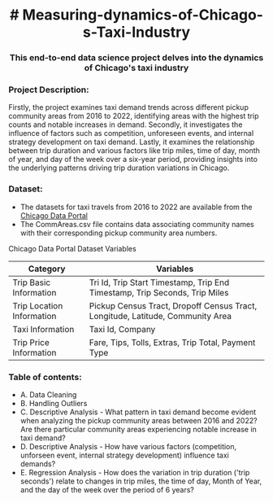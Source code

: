 <h1 align="center"> # Measuring-dynamics-of-Chicago-s-Taxi-Industry </h1>

<h3 align="center">This end-to-end data science project delves into the dynamics of Chicago's taxi industry </h3>

### Project Description: 
Firstly, the project examines taxi demand trends across different pickup community areas from 2016 to 2022, identifying areas with the highest trip counts and notable increases in demand. Secondly, it investigates the influence of factors such as competition, unforeseen events, and internal strategy development on taxi demand. Lastly, it examines the relationship between trip duration and various factors like trip miles, time of day, month of year, and day of the week over a six-year period, providing insights into the underlying patterns driving trip duration variations in Chicago.

### Dataset: 
- The datasets for taxi travels from 2016 to 2022 are available from the [Chicago Data Portal](https://data.cityofchicago.org/Transportation/Taxi-Trips/wrvz-psew)
- The CommAreas.csv file contains data associating community names with their corresponding pickup community area numbers.

Chicago Data Portal Dataset Variables

| Category                   | Variables                                                                       |
| -------------------------- | ------------------------------------------------------------------------------- |
| Trip Basic Information     | Tri Id, Trip Start Timestamp, Trip End Timestamp, Trip Seconds, Trip Miles      |
| Trip Location Information  | Pickup Census Tract, Dropoff Census Tract, Longitude, Latitude, Community Area  |
| Taxi Information           | Taxi Id, Company                                                                |
| Trip Price Information     | Fare, Tips, Tolls, Extras, Trip Total, Payment Type                             |

### Table of contents:
- A. Data Cleaning
- B. Handling Outliers
- C. Descriptive Analysis - What pattern in taxi demand become evident when analyzing the pickup community areas between 2016 and 2022? Are there particular community areas experiencing notable increase in taxi demand?
- D. Descriptive Analysis - How have various factors (competition, unforseen event, internal strategy development) influence taxi demands?
- E. Regression Analysis - How does the variation in trip duration ('trip seconds') relate to changes in trip miles, the time of day, Month of Year, and the day of the week over the period of 6 years?

